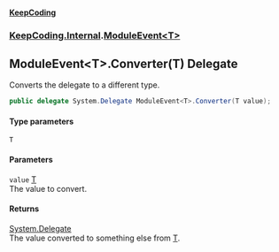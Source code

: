 #### [KeepCoding](index.md 'index')
### [KeepCoding.Internal](KeepCoding.Internal.md 'KeepCoding.Internal').[ModuleEvent&lt;T&gt;](ModuleEvent.T..md 'KeepCoding.Internal.ModuleEvent&lt;T&gt;')
## ModuleEvent&lt;T&gt;.Converter(T) Delegate
Converts the delegate to a different type.  
```csharp
public delegate System.Delegate ModuleEvent<T>.Converter(T value);
```
#### Type parameters
<a name='KeepCoding.Internal.ModuleEvent.T..Converter(T).T'></a>
`T`  
  
#### Parameters
<a name='KeepCoding.Internal.ModuleEvent.T..Converter(T).value'></a>
`value` [T](ModuleEvent.T..Converter.C2YZyBHUlR9hU3rmH1dRog.md#KeepCoding.Internal.ModuleEvent.T..Converter(T).T 'KeepCoding.Internal.ModuleEvent&lt;T&gt;.Converter(T).T')  
The value to convert.
  
#### Returns
[System.Delegate](https://docs.microsoft.com/en-us/dotnet/api/System.Delegate 'System.Delegate')  
The value converted to something else from [T](ModuleEvent.T..Converter.C2YZyBHUlR9hU3rmH1dRog.md#KeepCoding.Internal.ModuleEvent.T..Converter(T).T 'KeepCoding.Internal.ModuleEvent&lt;T&gt;.Converter(T).T').
